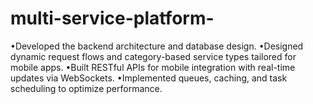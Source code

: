 # multi-service-platform-
•Developed the backend architecture and database design. •Designed dynamic request flows and category-based service types tailored for mobile apps. •Built RESTful APIs for mobile integration with real-time updates via WebSockets. •Implemented queues, caching, and task scheduling to optimize performance.

